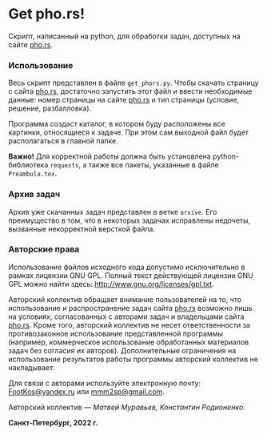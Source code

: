 # Get pho.rs!

Скрипт, написанный на python, для обработки задач, доступных на сайте [pho.rs](pho.rs).

### Использование

Весь скрипт представлен в файле `get_phors.py`. Чтобы скачать страницу с сайта [pho.rs](pho.rs), достаточно запустить этот файл и ввести необходимые данные: номер страницы на сайте [pho.rs](pho.rs) и тип страницы (условие, решение, разбалловка).

Программа создаст каталог, в котором буду расположены все картинки, относящиеся к задаче. При этом сам выходной файл будет располагаться в главной папке.

**Важно!** Для корректной работы должна быть установлена python-библиотека `requests`, а также все пакеты, указанные в файле `Preambula.tex`.

### Архив задач

Архив уже скачанных задач представлен в ветке `arxive`. Его преимущество в том, что в некоторых задачах исправлены недочеты, вызванные некорректной версткой файла.

### Авторские права

Использование файлов исходного кода допустимо исключительно в рамках лицензии GNU GPL. Полный текст действующей лицензии GNU GPL можно найти здесь:
http://www.gnu.org/licenses/gpl.txt.

Авторский коллектив обращает внимание пользователей на то, что использование и распространение задач сайта [pho.rs](pho.rs) возможно лишь на условиях, согласованных с авторами задач и владельцами сайта [pho.rs](pho.rs). Кроме того, авторский коллектив не несет ответственности за противозаконное использование представленной программы (например, коммерческое использование обработанных материалов задач без согласия их авторов). Дополнительные ограничения на использование результатов работы программы авторский коллектив не накладывает.

Для связи с авторами используйте электронную почту: FootKos@yandex.ru или mmm2sp@gmail.com.

Авторский коллектив — *Матвей Муравьев, Константин Родионенко*.

**Санкт-Петербург, 2022 г.**
